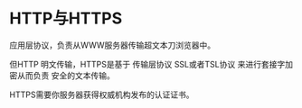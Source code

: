 # HTTP与HTTPS

应用层协议，负责从WWW服务器传输超文本刀浏览器中。

但HTTP 明文传输，HTTPS是基于 传输层协议 SSL或者TSL协议 来进行套接字加密从而负责 安全的文本传输。

HTTPS需要你服务器获得权威机构发布的认证证书。



